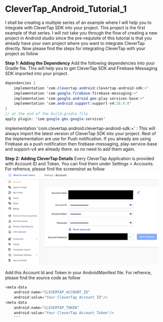 # CleverTap_Android_Tutorial_1
I shall be creating a multiple series of an example where I will help you to integrate with CleverTap SDK into your project. This project is the first example of that series. I will not take you through the flow of creating a new project in Android studio since the pre-requisite of this tutorial is that you already have your own project where you want to integrate CleverTap directly. Now please find the steps for integrating CleverTap with your project as follow

**Step 1: Adding the Dependency**
Add the following dependencies into your Gradle file. This will help you to get CleverTap SDK and Firebase Messaging SDK imported into your project.

```JAVA
dependencies {
    implementation 'com.clevertap.android:clevertap-android-sdk:+'
    implementation 'com.google.firebase:firebase-messaging:+'
    implementation 'com.google.android.gms:play-services-base:+'
    implementation 'com.android.support:support-v4:28.0.0'
}
// at the end of the build.gradle file
apply plugin: 'com.google.gms.google-services'
```
implementation 'com.clevertap.android:clevertap-android-sdk:+' : This will always import the latest version of CleverTap SDK into your project. Rest of the implementation are use for Push notification. If you already are using Firebase as a push notification then firebase-messaging, play-service-base and support-v4 are already there. so no need to add them again.

**Step 2: Adding CleverTap Details**
Every CleverTap Application is provided with Account ID and Token. You can find them under Settings > Accounts. For refrence, please find the screenshot as follow
![Screenshot](https://github.com/parthdani/CleverTap_Android_Tutorial1/blob/master/Screenshot%202020-01-14%20at%202.02.47%20PM.png)

Add this Account Id and Token in your AndroidManifest file. For refrence, please find the source code as follow

```JAVA
<meta-data
    android:name="CLEVERTAP_ACCOUNT_ID"
    android:value="Your CleverTap Account ID"/>
<meta-data
    android:name="CLEVERTAP_TOKEN"
    android:value="Your CleverTap Account Token"/>
    ```
    
    
